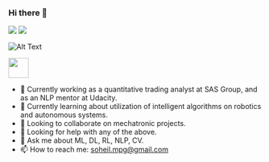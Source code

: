 ### Hi there 👋

![](https://img.shields.io/badge/stars%20⭐-170-yellow) ![](https://komarev.com/ghpvc/?username=soheil-mp&label=PROFILE+VIEWS)

![Alt Text](https://media4.giphy.com/media/VHI6svvhu5xuqzyAoM/giphy.gif?cid=ecf05e47rcrvltz3hmdz5px6me3ae82zn582t83dqfaaqskx&rid=giphy.gif&ct=g)

<img src="https://media4.giphy.com/media/VHI6svvhu5xuqzyAoM/giphy.gif?cid=ecf05e47rcrvltz3hmdz5px6me3ae82zn582t83dqfaaqskx&rid=giphy.gif&ct=g" width="40" height="40" />


- 🔭 Currently working as a quantitative trading analyst at SAS Group, and as an NLP mentor at Udacity.
- 🌱 Currently learning about utilization of intelligent algorithms on robotics and autonomous systems.
- 👯 Looking to collaborate on mechatronic projects.
- 🤔 Looking for help with any of the above.
- 💬 Ask me about ML, DL, RL, NLP, CV.
- 📫 How to reach me: <a href="soheil.mpg@gmail.com">soheil.mpg@gmail.com</a>
<!--
- ⚡ Fun fact: 

![Alt Text](https://media0.giphy.com/media/3oEduPTAcgRz8qh4HK/giphy.gif?cid=ecf05e47qg1y67uoms4727rrnd55ga6y1tbdoe3a4y2r4vcw&rid=giphy.gif&ct=g)
-->
